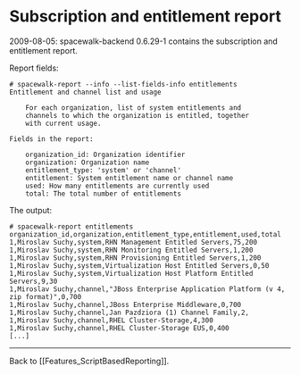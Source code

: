 # Subscription and entitlement report



2009-08-05: spacewalk-backend 0.6.29-1 contains the subscription and entitlement report.

Report fields:


    # spacewalk-report --info --list-fields-info entitlements
    Entitlement and channel list and usage
    
        For each organization, list of system entitlements and
        channels to which the organization is entitled, together
        with current usage.
    
    Fields in the report:
    
        organization_id: Organization identifier
        organization: Organization name
        entitlement_type: 'system' or 'channel'
        entitlement: System entitlement name or channel name
        used: How many entitlements are currently used
        total: The total number of entitlements

The output:


    # spacewalk-report entitlements
    organization_id,organization,entitlement_type,entitlement,used,total
    1,Miroslav Suchy,system,RHN Management Entitled Servers,75,200
    1,Miroslav Suchy,system,RHN Monitoring Entitled Servers,1,200
    1,Miroslav Suchy,system,RHN Provisioning Entitled Servers,1,200
    1,Miroslav Suchy,system,Virtualization Host Entitled Servers,0,50
    1,Miroslav Suchy,system,Virtualization Host Platform Entitled Servers,9,30
    1,Miroslav Suchy,channel,"JBoss Enterprise Application Platform (v 4, zip format)",0,700
    1,Miroslav Suchy,channel,JBoss Enterprise Middleware,0,700
    1,Miroslav Suchy,channel,Jan Pazdziora (1) Channel Family,2,
    1,Miroslav Suchy,channel,RHEL Cluster-Storage,4,300
    1,Miroslav Suchy,channel,RHEL Cluster-Storage EUS,0,400
    [...]

----

Back to [[Features_ScriptBasedReporting]].